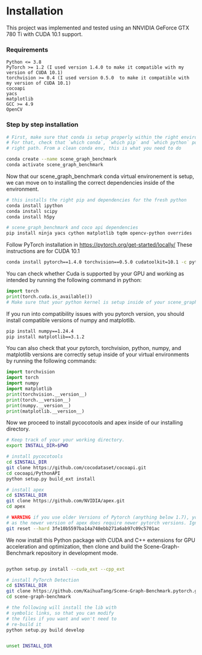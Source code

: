 # Installation
This project was implemented and tested using an NNVIDIA GeForce GTX 780 Ti with CUDA 10.1 support.

### Requirements

    Python <= 3.8
    PyTorch >= 1.2 (I used version 1.4.0 to make it compatible with my version of CUDA 10.1)
    torchvision >= 0.4 (I used version 0.5.0  to make it compatible with my version of CUDA 10.1)
    cocoapi
    yacs
    matplotlib
    GCC >= 4.9
    OpenCV

### Step by step installation

```bash
# First, make sure that conda is setup properly within the right environment
# For that, check that `which conda`, `which pip` and `which python` points to the
# right path. From a clean conda env, this is what you need to do

conda create --name scene_graph_benchmark
conda activate scene_graph_benchmark

```
Now that our scene_graph_benchmark conda virtual environement is setup, we can move on to installing the correct dependencies inside of the environment. 

```bash
# this installs the right pip and dependencies for the fresh python
conda install ipython
conda install scipy
conda install h5py

# scene_graph_benchmark and coco api dependencies
pip install ninja yacs cython matplotlib tqdm opencv-python overrides

```

Follow PyTorch installation in https://pytorch.org/get-started/locally/
These instructions are for CUDA 10.1
```bash
conda install pytorch==1.4.0 torchvision==0.5.0 cudatoolkit=10.1 -c pytorch
```

You can check whether Cuda is supported by your GPU and working as intended by running the following command in python:
```python
import torch
print(torch.cuda.is_available())
# Make sure that your python kernel is setup inside of your scene_graph_benchmark virtual environement. The kernels should match.
```
If you run into compatibility issues with you pytorch version, you should install compatible versions of numpy and matplotlib.
```bash
pip install numpy==1.24.4
pip install matplotlib==3.1.2
```

You can also check that your pytorch, torchvision, python, numpy, and matplotlib versions are correctly setup inside of your virtual environments by running the following commands:
```python
import torchvision
import torch
import numpy
import matplotlib
print(torchvision.__version__)
print(torch.__version__)
print(numpy.__version__)
print(matplotlib.__version__)
```

Now we proceed to install pycocotools and apex inside of our installing directory. 
```bash
# Keep track of your your working directory. 
export INSTALL_DIR=$PWD

# install pycocotools
cd $INSTALL_DIR
git clone https://github.com/cocodataset/cocoapi.git
cd cocoapi/PythonAPI
python setup.py build_ext install

# install apex
cd $INSTALL_DIR
git clone https://github.com/NVIDIA/apex.git
cd apex

# WARNING if you use older Versions of Pytorch (anything below 1.7), you will need a hard reset,
# as the newer version of apex does require newer pytorch versions. Ignore the hard reset otherwise.
git reset --hard 3fe10b5597ba14a748ebb271a6ab97c09c5701ac
```
We now install this Python package with CUDA and C++ extensions for GPU acceleration and optimization, then clone and build the Scene-Graph-Benchmark repository in development mode. 
```bash

python setup.py install --cuda_ext --cpp_ext

# install PyTorch Detection
cd $INSTALL_DIR
git clone https://github.com/KaihuaTang/Scene-Graph-Benchmark.pytorch.git
cd scene-graph-benchmark

# the following will install the lib with
# symbolic links, so that you can modify
# the files if you want and won't need to
# re-build it
python setup.py build develop


unset INSTALL_DIR

```

